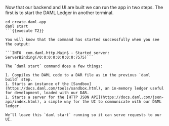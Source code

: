 Now that our backend and UI are built we can run the app in two steps.
The first is to start the DAML Ledger in another terminal.

```
cd create-daml-app
daml start
```{{execute T2}}

You will know that the command has started successfully when you see the output:

```INFO  com.daml.http.Main$ - Started server: ServerBinding(/0:0:0:0:0:0:0:0:7575)```

The `daml start` command does a few things:

1. Compiles the DAML code to a DAR file as in the previous `daml build` step.
1. Starts an instance of the [Sandbox](https://docs.daml.com/tools/sandbox.html), an in-memory ledger useful for development, loaded with our DAR.
1. Starts a server for the [HTTP JSON API](https://docs.daml.com/json-api/index.html), a simple way for the UI to communicate with our DAML ledger.

We’ll leave this `daml start` running so it can serve requests to our UI.
